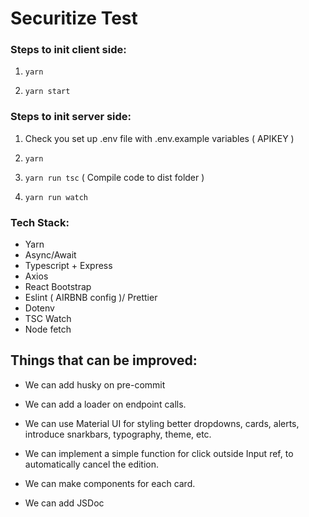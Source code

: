 # Securitize Test

### Steps to init client side:

1.  ``yarn``
  
2.  ``yarn start``
  
### Steps to init server side:

1. Check you set up .env file with .env.example variables ( APIKEY )
  
2. ``yarn``
  
3. ``yarn run tsc``  ( Compile code to dist folder )
  
4. ``yarn run watch``
  
### Tech Stack:

 - Yarn
 - Async/Await
 - Typescript + Express
 - Axios
 - React Bootstrap
 - Eslint ( AIRBNB config )/ Prettier
 - Dotenv
 - TSC Watch
 - Node fetch
  
## Things that can be improved:

 - We can add husky on pre-commit

 - We can add a loader on endpoint calls.

 - We can use Material UI for styling better dropdowns, cards, alerts, introduce snarkbars, typography, theme, etc.
 
 - We can implement a simple function for click outside Input ref, to automatically cancel the edition.

 - We can make components for each card.
 
 - We can add JSDoc
 

  
